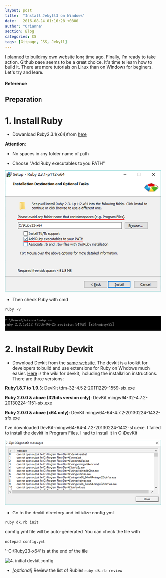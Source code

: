 ```yaml
---
layout: post
title:  "Install Jekyll3 on Windows"
date:   2016-08-24 01:16:28 +0800
author: "Orianna"
section: Blog
categories: CS
tags: [Gitpage, CSS, Jekyll]
---
```


I planned to build my own website long time ago. Finally, I'm ready to take action. Github page seems to be a great choice. It's time to learn how to build it. There are more tutorials on Linux than on Windows for beginers. Let's try and learn.



#### Reference


## Preparation

# 1. Install Ruby

 * Dowanload Ruby2.3.1(x64)from [here](http://rubyinstaller.org/downloads/)

__Attention__:

 - No spaces in any folder name of path
 
 - Choose "Add Ruby executables to you PATH"
 
![1. install ruby](/images/2016-8-24/1.rubyinstall.png)

 
 * Then check Ruby with cmd

```
ruby -v
```
![2. check ruby](/images/2016-8-24/2.rubycheck.png)



# 2. Install Ruby Devkit

 * Download Devkit from the [same website](http://rubyinstaller.org/downloads/). 
The devkit is a toolkit for developers to build and use extensions for Ruby on Windows much easier. [Here](https://github.com/oneclick/rubyinstaller/wiki/Development-Kit#building-the-devkit)
is the wiki for devkit, including the installation instructions.
There are three versions:

 __Ruby1.8.7 to 1.9.3__: DevKit tdm-32-4.5.2-20111229-1559-sfx.exe 
 
 __Ruby 2.0.0 & above (32bits version only)__: DevKit mingw64-32-4.7.2-20130224-1151-sfx.exe
 
 __Ruby 2.0.0 & above (x64 only)__: DevKit mingw64-64-4.7.2-20130224-1432-sfx.exe

I've downloaded DevKit-mingw64-64-4.7.2-20130224-1432-sfx.exe. I failed to install the devkit in Program Files. I had to install it in C:\DevKit

![3. devkit fail](/images/2016-8-24/3.devkitfail.png)

 * Go to the devkit directory and initialize config.yml 
 
 
 ```ruby dk.rb init```
 
 comfig.yml file will be auto-generated. You can check the file with
 
 ```notepad config.yml```
 
 '-C:\Ruby23-x64' is at the end of the file
 
 ![4. initial devkit config](/images/2016-8-24/4.initdevkitconfig.png)
 
 
 * _[optional]_ Review the list of Rubies 
 ```ruby dk.rb review```
 

#
